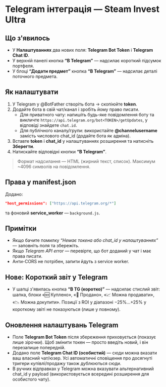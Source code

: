
# Telegram інтеграція — Steam Invest Ultra

## Що з'явилось
- У **Налаштуваннях** два нових поля: **Telegram Bot Token** і **Telegram Chat ID**.
- У верхній панелі кнопка **“В Telegram”** — надсилає короткий підсумок портфеля.
- У блоці **“Додати предмет”** кнопка **“В Telegram”** — надсилає деталі поточного предмета.

## Як налаштувати
1) У Telegram у @BotFather створіть бота → скопіюйте **token**.
2) Додайте бота в свій чат/канал і зробіть йому право писати.
   - Для приватного чату: напишіть будь-яке повідомлення боту та викличте `https://api.telegram.org/bot<TOKEN>/getUpdates`, у відповіді знайдете `chat.id`.
   - Для публічного каналу/групи: використайте **@channelusername** замість числового chat_id (додайте бота як адміна).
3) Вставте **token** і **chat_id** у налаштуваннях розширення та натисніть **Зберегти**.
4) Натискайте відповідні кнопки **“В Telegram”**.

> Формат надсилання — HTML (жирний текст, список). Максимум ~4096 символів на повідомлення.

## Права у manifest.json
Додано:
```json
"host_permissions": ["https://api.telegram.org/*"]
```
та фоновий **service_worker** — `background.js`.

## Примітки
- Якщо бачите помилку *“Немає токена або chat_id у налаштуваннях”* — заповніть поля та збережіть.
- Якщо *Telegram API error* — перевірте, що бот доданий у чат і має права писати.
- Анти-CORS не потрібен, запити йдуть з service worker.



## Нове: Короткий звіт у Telegram
- У шапці з'явилась кнопка **“В TG (коротко)”** — надсилає стислий звіт: шапка, блоки «🆕 Куплено», «💸 Продано», «📈 Можна продавати», «📉 Можна докупити». Позиції з ROI у діапазоні −25%…+25% у короткому звіті не показуються (лише у повному).


## Оновлення налаштувань Telegram
- Поле **Telegram Bot Token** після збереження приховується (показує лише зірочки). Щоб змінити токен — просто введіть новий, і він перезапише попередній.
- Додано поле **Telegram Chat ID (особистий)** — сюди можна вказати ваш власний чат/юзер. Усі автоматичні сповіщення про досягнуті тригери купівлі/продажу також дублюються сюди.
- В ручних відправках у Telegram можна вказувати альтернативний chat_id у payload (використовується всередині розширення для особистого чату).
